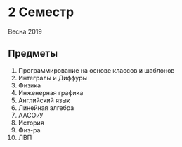 # 2 Семестр

Весна 2019

## Предметы

1. Программирование на основе классов и шаблонов
2. Интегралы и Диффуры
3. Физика
4. Инженерная графика
5. Английский язык
6. Линейная алгебра
7. ААСОиУ
8. История
9. Физ-ра
10. ЛВП
